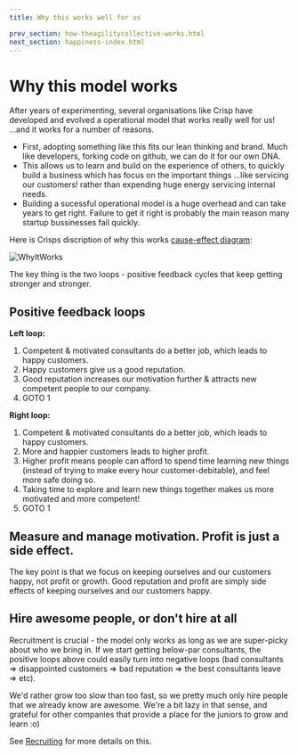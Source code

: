 ```yaml
---
title: Why this works well for us

prev_section: how-theagilitycollective-works.html
next_section: happiness-index.html
---
```


Why this model works
=============================

After years of experimenting, several organisations like Crisp have developed and evolved a operational model that works really well for us! ...and it works for a number of reasons. 
- First, adopting something like this fits our lean thinking and brand. Much like developers, forking code on github, we can do it for our own DNA. 
- This allows us to learn and build on the experience of others, to quickly build a business which has focus on the important things ...like servicing our customers! rather than expending huge energy servicing internal needs. 
- Building a sucessful operational model is a huge overhead and can take years to get right. Failure to get it right is probably the main reason many startup bussinesses fail quickly. 

Here is Crisps discription of why this works [cause-effect diagram](http://blog.crisp.se/2009/09/29/henrikkniberg/1254176460000):

![WhyItWorks](../assets/WhyItWorks.png "WhyItWorks")

The key thing is the two loops - positive feedback cycles that keep getting stronger and stronger.

Positive feedback loops
-----------------------

**Left loop:**

1. Competent & motivated consultants do a better job, which leads to happy customers.
2. Happy customers give us a good reputation.
3. Good reputation increases our motivation further & attracts new competent people to our company.
4. GOTO 1

**Right loop:**

1. Competent & motivated consultants do a better job, which leads to happy customers.
2. More and happier customers leads to higher profit.
3. Higher profit means people can afford to spend time learning new things (instead of trying to make every hour customer-debitable), and feel more safe doing so.
4. Taking time to explore and learn new things together makes us more motivated and more competent!
5. GOTO 1


Measure and manage motivation. Profit is just a side effect.
------------------------------------------------------------

The key point is that we focus on keeping ourselves and our customers happy, not profit or growth. Good reputation and profit are simply side effects of keeping ourselves and our customers happy.

Hire awesome people, or don't hire at all
-----------------------------------------

Recruitment is crucial - the model only works as long as we are super-picky about who we bring in. If we start getting below-par consultants, the positive loops above could easily turn into negative loops (bad consultants =&gt; disappointed customers =&gt; bad reputation =&gt; the best consultants leave =&gt; etc).

We'd rather grow too slow than too fast, so we pretty much only hire people that we already know are awesome. We're a bit lazy in that sense, and grateful for other companies that provide a place for the juniors to grow and learn :o)

See [Recruiting](recruiting.html) for more details on this.

